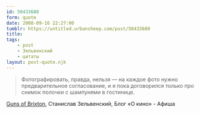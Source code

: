 ```yaml
---
id: 50433680
form: quote
date: 2008-09-16 22:27:00
tumblr: https://untitled.urbansheep.com/post/50433680
title: 
tags:
    - post
    - Зельвенский
    - цитаты
layout: post-quote.njk
---
```


<blockquote>
Фотографировать, правда, нельзя — на каждое фото нужно предварительное согласование, и я пока договорился только про снимок полочки с шампунями в гостинице.
</blockquote>

<a href="http://www.afisha.ru/blogcomments/2719/page1/">Guns of Brixton</a>, Станислав Зельвенский, Блог «О кино» - Афиша
